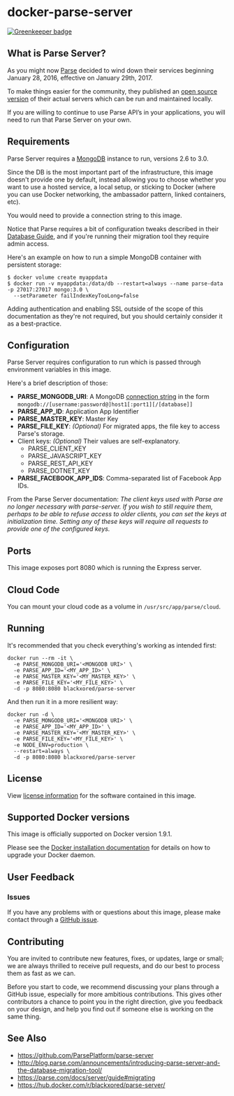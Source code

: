 # docker-parse-server

[![Greenkeeper badge](https://badges.greenkeeper.io/blackxored/docker-parse-server.svg)](https://greenkeeper.io/)

## What is Parse Server?

As you might now [Parse](https://parse.com) decided to wind down their services
beginning January 28, 2016, effective on January 29th, 2017.

To make things easier for the community, they published an
[open source version](https://github.com/ParsePlatform/parse-server/) of their
actual servers which can be run and maintained locally.

If you are willing to continue to use Parse API’s in your applications, you
will need to run that Parse Server on your own.

## Requirements

Parse Server requires a [MongoDB](http://mongodb.org) instance to run, versions
2.6 to 3.0.

Since the DB is the most important part of the infrastructure, this image
doesn't provide one by default, instead allowing you to choose whether you want
to use a hosted service, a local setup, or sticking to Docker (where you can
use Docker networking, the ambassador pattern, linked containers, etc).

You would need to provide a connection string to this image.

Notice that Parse requires a bit of configuration tweaks described in their
[Database Guide](https://parse.com/docs/server/guide#database), and if you're
running their migration tool they require admin access.

Here's an example on how to run a simple MongoDB container with persistent
storage:

```shell
$ docker volume create myappdata
$ docker run -v myappdata:/data/db --restart=always --name parse-data -p 27017:27017 mongo:3.0 \
  --setParameter failIndexKeyTooLong=false
```

Adding authentication and enabling SSL outside of the scope of this
documentation as they're not required, but you should certainly consider it as
a best-practice.

## Configuration

Parse Server requires configuration to run which is passed through environment
variables in this image.

Here's a brief description of those:

* **PARSE_MONGODB_URI**: A MongoDB
 [connection string](https://docs.mongodb.org/manual/reference/connection-string/) in
 the form `mongodb://[username:password@]host1[:port1][/[database]]`
* **PARSE_APP_ID**: Application App Identifier
* **PARSE_MASTER_KEY**: Master Key
* **PARSE_FILE_KEY**: *(Optional)* For migrated apps, the file key to access
  Parse's storage.
* Client keys: *(Optional)* Their values are self-explanatory.
  - PARSE_CLIENT_KEY
  - PARSE_JAVASCRIPT_KEY
  - PARSE_REST_API_KEY
  - PARSE_DOTNET_KEY
* **PARSE_FACEBOOK_APP_IDS**: Comma-separated list of Facebook App IDs.

From the Parse Server documentation: *The client keys used with Parse are no
longer necessary with parse-server. If you wish to still require them, perhaps
to be able to refuse access to older clients, you can set the keys at
initialization time. Setting any of these keys will require all requests to
provide one of the configured keys.*

## Ports

This image exposes port 8080 which is running the Express server.

## Cloud Code

You can mount your cloud code as a volume in `/usr/src/app/parse/cloud`.

## Running

It's recommended that you check everything's working as intended first:

```shell
docker run --rm -it \
  -e PARSE_MONGODB_URI='<MONGODB URI>' \
  -e PARSE_APP_ID='<MY_APP_ID>' \
  -e PARSE_MASTER_KEY='<MY_MASTER_KEY>' \
  -e PARSE_FILE_KEY='<MY_FILE_KEY>' \
  -d -p 8080:8080 blackxored/parse-server
```

And then run it in a more resilient way:

```
docker run -d \
  -e PARSE_MONGODB_URI='<MONGODB URI>' \
  -e PARSE_APP_ID='<MY_APP_ID>' \
  -e PARSE_MASTER_KEY='<MY_MASTER_KEY>' \
  -e PARSE_FILE_KEY='<MY_FILE_KEY>' \
  -e NODE_ENV=production \
  --restart=always \
  -d -p 8080:8080 blackxored/parse-server
```

## License

View [license information](https://github.com/ParsePlatform/parse-server/blob/master/LICENSE)
for the software contained in this image.

## Supported Docker versions

This image is officially supported on Docker version 1.9.1.

Please see the [Docker installation documentation](https://docs.docker.com/installation/) for details on how to upgrade
your Docker daemon.

## User Feedback

### Issues

If you have any problems with or questions about this image, please make
contact through a [GitHub issue](https://github.com/instainer/parse-server-docker/issues).

## Contributing

You are invited to contribute new features, fixes, or updates, large or small;
we are always thrilled to receive pull requests, and do our best to process
them as fast as we can.

Before you start to code, we recommend discussing your plans through a GitHub
issue, especially for more ambitious contributions. This gives other
contributors a chance to point you in the right direction, give you feedback on
your design, and help you find out if someone else is working on the same
thing.

## See Also

* https://github.com/ParsePlatform/parse-server
* http://blog.parse.com/announcements/introducing-parse-server-and-the-database-migration-tool/
* https://parse.com/docs/server/guide#migrating
* https://hub.docker.com/r/blackxored/parse-server/

